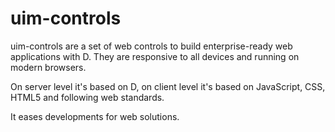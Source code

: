 # uim-controls

uim-controls are a set of web controls to build enterprise-ready web applications with D. They are responsive to all devices and running on modern browsers. 

On server level it's based on D, on client level it's based on JavaScript, CSS, HTML5 and following web standards. 

It eases developments for web solutions.

